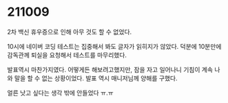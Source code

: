 # 211009

2차 백신 휴우증으로 인해 아무 것도 할 수 없었다.

10시에 네이버 코딩 테스트는 집중해서 봐도 글자가 읽히지가 않았다. 덕분에 10분만에 감독관께 퇴실을 요청해서 테스트를 마무리했다. 

발표역시 마찬가지였다. 어떻게든 해보려고했지만, 잠을 자고 일어나니 기침이 계속 나와 말을 할 수 없는 상황이었다. 발표 역시 매니저님께 양해를 구했다.

얼른 낫고 싶다는 생각 밖에 안들었다 ㅠ.ㅠ